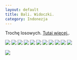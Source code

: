 ```yaml
---
layout: default
title: Bali. Widoczki.
category: Indonezja
---
```


Trochę losowych. <a href='https://goo.gl/photos/6ZF6GaKcvBPVdbKF8'>Tutaj więcej.</a>.

<img src='https://lh3.googleusercontent.com/Tf9dwN70qC4mnoTdraonC96Wr4Tt32eSwhfjceZXbW9oaW4Uv664tG3eYshXa9OpKh8bhj4bVFiHuKbsbST9p5mD0m5Y9wWe7wic17axjSS82hm0nItu6etYYT2ZuJsPIC6a8l1GsUpqff5ovXM0jjlI_sjioq9s9qoL154WdtdhWYDZIBg9Wuqv-8JjhmJ1VQZRQw-MjY2wjN9jwyvWlcqgoU5baryXbF9IZqcdqcPyzuROW-DoQ2ui8NqQ62pUGYqfhPL7LcdxDK8u8_CXjhaMLNLWNBAvWYi9rX7aiaqhX5e4Ak79hxgjfMMkZBBVKSR-WYTv3xnwpG0Ggi8hwgxUGgS4XJkARq9CUpglmdbXHCDpHgnGu1FJF-L1Jrvgqi5q-Yvxa8R-s9WreJWo7-pG4fqLKEaqLNh7XEG48L7kXgoEajPddAxx-tT55TELf7msXT32S8YVnYTa5rUr3l78_gYKFm_etrTr36GfCgcjiiZg_FcBUb4V8INE_-sUoK9Oel5YGd-LysCfqs642BWlKlNTQ-0TZXs-8xyK45L6=w9999-h9999-no' srcset='https://lh3.googleusercontent.com/Tf9dwN70qC4mnoTdraonC96Wr4Tt32eSwhfjceZXbW9oaW4Uv664tG3eYshXa9OpKh8bhj4bVFiHuKbsbST9p5mD0m5Y9wWe7wic17axjSS82hm0nItu6etYYT2ZuJsPIC6a8l1GsUpqff5ovXM0jjlI_sjioq9s9qoL154WdtdhWYDZIBg9Wuqv-8JjhmJ1VQZRQw-MjY2wjN9jwyvWlcqgoU5baryXbF9IZqcdqcPyzuROW-DoQ2ui8NqQ62pUGYqfhPL7LcdxDK8u8_CXjhaMLNLWNBAvWYi9rX7aiaqhX5e4Ak79hxgjfMMkZBBVKSR-WYTv3xnwpG0Ggi8hwgxUGgS4XJkARq9CUpglmdbXHCDpHgnGu1FJF-L1Jrvgqi5q-Yvxa8R-s9WreJWo7-pG4fqLKEaqLNh7XEG48L7kXgoEajPddAxx-tT55TELf7msXT32S8YVnYTa5rUr3l78_gYKFm_etrTr36GfCgcjiiZg_FcBUb4V8INE_-sUoK9Oel5YGd-LysCfqs642BWlKlNTQ-0TZXs-8xyK45L6=w1400-h9999-no 1400w' srcset='https://lh3.googleusercontent.com/Tf9dwN70qC4mnoTdraonC96Wr4Tt32eSwhfjceZXbW9oaW4Uv664tG3eYshXa9OpKh8bhj4bVFiHuKbsbST9p5mD0m5Y9wWe7wic17axjSS82hm0nItu6etYYT2ZuJsPIC6a8l1GsUpqff5ovXM0jjlI_sjioq9s9qoL154WdtdhWYDZIBg9Wuqv-8JjhmJ1VQZRQw-MjY2wjN9jwyvWlcqgoU5baryXbF9IZqcdqcPyzuROW-DoQ2ui8NqQ62pUGYqfhPL7LcdxDK8u8_CXjhaMLNLWNBAvWYi9rX7aiaqhX5e4Ak79hxgjfMMkZBBVKSR-WYTv3xnwpG0Ggi8hwgxUGgS4XJkARq9CUpglmdbXHCDpHgnGu1FJF-L1Jrvgqi5q-Yvxa8R-s9WreJWo7-pG4fqLKEaqLNh7XEG48L7kXgoEajPddAxx-tT55TELf7msXT32S8YVnYTa5rUr3l78_gYKFm_etrTr36GfCgcjiiZg_FcBUb4V8INE_-sUoK9Oel5YGd-LysCfqs642BWlKlNTQ-0TZXs-8xyK45L6=w1950-h9999-no 1950w' />

<img src='https://lh3.googleusercontent.com/i7OCvAXQK5ppLRzRpNjZpmT8gNSw7m3ihKDOKaPbMVcKGzn8XufHlR94_f8Ly9NAU3X--KndByxmrXFpRY80B_b2o9yUStEkH_F8cCSXly-CdOFZEeU_yETVmPZmxTmDQ5ov-NO3KqtlwkWpZTdjnBvSWVMoNk4vKhImbceUvzYdgFvDirk_vSIUant-BLbHTkBkiMxE6I8PNxuVntbbwj3570lM7FszFhNDMLV61qkbegDCHyTGOmhimr-ln0-c8TkebFpbpW8dxem8VhBi_xbtPiP9IiJuJOTf7WTNIEX0C1TwUUZ1dmJAeStTYtrn7LRwPSuWhZAv_AwdDG1QtiVKtNHgYTCqmjQGg3DRckkYKICmiO5rPjkyiEAAzVi3W5QBeWRAMGqX1kO8BR47YbRjoeXGaAwlPkjnCKB8F4N2YfB6KUpICLY3MP7kVjAmLuQaf-8qVY29adcqRSyetsTgHm2_Z_w1XhLP4gI-EFnndLUidUU56l0wfGq_hECdLk5FLeq_sNk_OZ4RxW-4Gt21dEJxAPOHKh9p1ZBkz0o0=w9999-h9999-no' srcset='https://lh3.googleusercontent.com/i7OCvAXQK5ppLRzRpNjZpmT8gNSw7m3ihKDOKaPbMVcKGzn8XufHlR94_f8Ly9NAU3X--KndByxmrXFpRY80B_b2o9yUStEkH_F8cCSXly-CdOFZEeU_yETVmPZmxTmDQ5ov-NO3KqtlwkWpZTdjnBvSWVMoNk4vKhImbceUvzYdgFvDirk_vSIUant-BLbHTkBkiMxE6I8PNxuVntbbwj3570lM7FszFhNDMLV61qkbegDCHyTGOmhimr-ln0-c8TkebFpbpW8dxem8VhBi_xbtPiP9IiJuJOTf7WTNIEX0C1TwUUZ1dmJAeStTYtrn7LRwPSuWhZAv_AwdDG1QtiVKtNHgYTCqmjQGg3DRckkYKICmiO5rPjkyiEAAzVi3W5QBeWRAMGqX1kO8BR47YbRjoeXGaAwlPkjnCKB8F4N2YfB6KUpICLY3MP7kVjAmLuQaf-8qVY29adcqRSyetsTgHm2_Z_w1XhLP4gI-EFnndLUidUU56l0wfGq_hECdLk5FLeq_sNk_OZ4RxW-4Gt21dEJxAPOHKh9p1ZBkz0o0=w1400-h9999-no 1400w' srcset='https://lh3.googleusercontent.com/i7OCvAXQK5ppLRzRpNjZpmT8gNSw7m3ihKDOKaPbMVcKGzn8XufHlR94_f8Ly9NAU3X--KndByxmrXFpRY80B_b2o9yUStEkH_F8cCSXly-CdOFZEeU_yETVmPZmxTmDQ5ov-NO3KqtlwkWpZTdjnBvSWVMoNk4vKhImbceUvzYdgFvDirk_vSIUant-BLbHTkBkiMxE6I8PNxuVntbbwj3570lM7FszFhNDMLV61qkbegDCHyTGOmhimr-ln0-c8TkebFpbpW8dxem8VhBi_xbtPiP9IiJuJOTf7WTNIEX0C1TwUUZ1dmJAeStTYtrn7LRwPSuWhZAv_AwdDG1QtiVKtNHgYTCqmjQGg3DRckkYKICmiO5rPjkyiEAAzVi3W5QBeWRAMGqX1kO8BR47YbRjoeXGaAwlPkjnCKB8F4N2YfB6KUpICLY3MP7kVjAmLuQaf-8qVY29adcqRSyetsTgHm2_Z_w1XhLP4gI-EFnndLUidUU56l0wfGq_hECdLk5FLeq_sNk_OZ4RxW-4Gt21dEJxAPOHKh9p1ZBkz0o0=w1950-h9999-no 1950w' />

<img src='https://lh3.googleusercontent.com/pEGVW98CcJ2XWXynzYUcdRoqCCj5iJblciD-R2mW5_hKCGgMxU1oPOfCzw6qsZ3WZbqyIRw305M3ocGyo29u81gk-nMNy0wUOUY5wN3orQv2PXgVSUt6i4u4EgiA9WiDkKf30vqd55WbvnADx8frpaldwdWmsTR27hgqO61MpCgwo8c4LbSmSO0Nk-cy1E7ldI7BLbXcd6sfefBbCmKJ5jDmODI51MQarPvkxQkLIGHS-000NQJXrL0ZRgBWzqTOOio_vgizdWi2DkgQkW_UsYtOY8nWa5JdZWV-BMtFtnIWt5_EN4Us0xuOEyxdEvFJsHKpor1iVsmv7VtsZ1kmssqVbe1U7mOjvUv7H3HMqGhvSPaCO7q8nTzEuKJKwZgjn7keuAVuCXhrw7f4o9vCV_Lt3iEHnOTh9iYx6aGMPI6oQP6WGyZ_-Cv5ioyax3H6yRcZIEwCcEsjUsfPqppzJGNcYx3L5nb50J0Jyj3of15WQXgpUqbAqZuQLY5eDKKs-c2cDMI9GI4milTx7MUH01DJyHOizzM0gy7Ya-y-Mzgq=w9999-h9999-no' srcset='https://lh3.googleusercontent.com/pEGVW98CcJ2XWXynzYUcdRoqCCj5iJblciD-R2mW5_hKCGgMxU1oPOfCzw6qsZ3WZbqyIRw305M3ocGyo29u81gk-nMNy0wUOUY5wN3orQv2PXgVSUt6i4u4EgiA9WiDkKf30vqd55WbvnADx8frpaldwdWmsTR27hgqO61MpCgwo8c4LbSmSO0Nk-cy1E7ldI7BLbXcd6sfefBbCmKJ5jDmODI51MQarPvkxQkLIGHS-000NQJXrL0ZRgBWzqTOOio_vgizdWi2DkgQkW_UsYtOY8nWa5JdZWV-BMtFtnIWt5_EN4Us0xuOEyxdEvFJsHKpor1iVsmv7VtsZ1kmssqVbe1U7mOjvUv7H3HMqGhvSPaCO7q8nTzEuKJKwZgjn7keuAVuCXhrw7f4o9vCV_Lt3iEHnOTh9iYx6aGMPI6oQP6WGyZ_-Cv5ioyax3H6yRcZIEwCcEsjUsfPqppzJGNcYx3L5nb50J0Jyj3of15WQXgpUqbAqZuQLY5eDKKs-c2cDMI9GI4milTx7MUH01DJyHOizzM0gy7Ya-y-Mzgq=w1400-h9999-no 1400w' srcset='https://lh3.googleusercontent.com/pEGVW98CcJ2XWXynzYUcdRoqCCj5iJblciD-R2mW5_hKCGgMxU1oPOfCzw6qsZ3WZbqyIRw305M3ocGyo29u81gk-nMNy0wUOUY5wN3orQv2PXgVSUt6i4u4EgiA9WiDkKf30vqd55WbvnADx8frpaldwdWmsTR27hgqO61MpCgwo8c4LbSmSO0Nk-cy1E7ldI7BLbXcd6sfefBbCmKJ5jDmODI51MQarPvkxQkLIGHS-000NQJXrL0ZRgBWzqTOOio_vgizdWi2DkgQkW_UsYtOY8nWa5JdZWV-BMtFtnIWt5_EN4Us0xuOEyxdEvFJsHKpor1iVsmv7VtsZ1kmssqVbe1U7mOjvUv7H3HMqGhvSPaCO7q8nTzEuKJKwZgjn7keuAVuCXhrw7f4o9vCV_Lt3iEHnOTh9iYx6aGMPI6oQP6WGyZ_-Cv5ioyax3H6yRcZIEwCcEsjUsfPqppzJGNcYx3L5nb50J0Jyj3of15WQXgpUqbAqZuQLY5eDKKs-c2cDMI9GI4milTx7MUH01DJyHOizzM0gy7Ya-y-Mzgq=w1950-h9999-no 1950w' />

<img src='https://lh3.googleusercontent.com/PZNpg0JBjrcePCbd0c--5-wsQOsx29uv9mhjt9M3jI_HBEhGAqUv6_ci5n-y8JP8EKCOSuO02hE_ZMzyX2Qnyh_TDi_PFDyXduDs0W_dUmzIOULAU3sr2jIJOBNCxL2lUgRm9Sndj8Cvjry-H6DRnhE6IyrzsMNmVq6sOkTeRqkX6WswstxotzQsXzH8NdK1bI04xDhk99ZAHShSKKoCk2-0tbEY2tKvPF4awyihCbv1sDcnPNq3S-LwWUpVChE8xREbntWYDZ-jvang5bMoSbNfyDlnb1dvNlcR4f5yGGDpJdyhGfsaT2PZHbKmBQDJJRhil_3eWLs7Sam47idH_U-oPOtihpJPK41P9KR_LUUovLmii6PztOlDZGIeRWMAs3KnyiTQYJ9s1JiklCPD5-JyJkXBXeYhRHw5Sj-lgRy0RCm6rKQZTpOnXCiLiLqE3WMbN6--YtMElprPh4CxmFcxsBQAIALLkUI4VARHq1QoY8V4wbweKIPGUzK3zMHIY1TYCX-K8Doedr0Le80S7Qat1qagssmuS12NBlLhy3r5=w9999-h9999-no' srcset='https://lh3.googleusercontent.com/PZNpg0JBjrcePCbd0c--5-wsQOsx29uv9mhjt9M3jI_HBEhGAqUv6_ci5n-y8JP8EKCOSuO02hE_ZMzyX2Qnyh_TDi_PFDyXduDs0W_dUmzIOULAU3sr2jIJOBNCxL2lUgRm9Sndj8Cvjry-H6DRnhE6IyrzsMNmVq6sOkTeRqkX6WswstxotzQsXzH8NdK1bI04xDhk99ZAHShSKKoCk2-0tbEY2tKvPF4awyihCbv1sDcnPNq3S-LwWUpVChE8xREbntWYDZ-jvang5bMoSbNfyDlnb1dvNlcR4f5yGGDpJdyhGfsaT2PZHbKmBQDJJRhil_3eWLs7Sam47idH_U-oPOtihpJPK41P9KR_LUUovLmii6PztOlDZGIeRWMAs3KnyiTQYJ9s1JiklCPD5-JyJkXBXeYhRHw5Sj-lgRy0RCm6rKQZTpOnXCiLiLqE3WMbN6--YtMElprPh4CxmFcxsBQAIALLkUI4VARHq1QoY8V4wbweKIPGUzK3zMHIY1TYCX-K8Doedr0Le80S7Qat1qagssmuS12NBlLhy3r5=w1400-h9999-no 1400w' srcset='https://lh3.googleusercontent.com/PZNpg0JBjrcePCbd0c--5-wsQOsx29uv9mhjt9M3jI_HBEhGAqUv6_ci5n-y8JP8EKCOSuO02hE_ZMzyX2Qnyh_TDi_PFDyXduDs0W_dUmzIOULAU3sr2jIJOBNCxL2lUgRm9Sndj8Cvjry-H6DRnhE6IyrzsMNmVq6sOkTeRqkX6WswstxotzQsXzH8NdK1bI04xDhk99ZAHShSKKoCk2-0tbEY2tKvPF4awyihCbv1sDcnPNq3S-LwWUpVChE8xREbntWYDZ-jvang5bMoSbNfyDlnb1dvNlcR4f5yGGDpJdyhGfsaT2PZHbKmBQDJJRhil_3eWLs7Sam47idH_U-oPOtihpJPK41P9KR_LUUovLmii6PztOlDZGIeRWMAs3KnyiTQYJ9s1JiklCPD5-JyJkXBXeYhRHw5Sj-lgRy0RCm6rKQZTpOnXCiLiLqE3WMbN6--YtMElprPh4CxmFcxsBQAIALLkUI4VARHq1QoY8V4wbweKIPGUzK3zMHIY1TYCX-K8Doedr0Le80S7Qat1qagssmuS12NBlLhy3r5=w1950-h9999-no 1950w' />

<img src='https://lh3.googleusercontent.com/GHipH9WNp9ryBm-JtDVnYFTIIdNaxR_yU_pBO2wHJMNJz4olyA2VpNXo_lb3rfeS_MY1qZbxyFgnZDus4vOMVoC59-21XApqe2oSObABz_6WtYuYzV3M7Cr55crBI1erwjOq6gjmm8cbxzxx-wE3Yq5Q71oE5LAgcbULG3s_kEsr3IrJQmRTGqoi5Agcn0B5z4LtuCx_0Xtb-KiozWy1SHLuRXtWkCI-1tEwSOFpxWeDAo-m1lTC4Gdm3tqDHGv1Esse0wUsLFVjODiWpRM9r5-DpJcbUJ-56ewlby-R5y_F7l0Z7aVddt04WR_ue0CHpl3VwH6hiXs6XcOH_18b0W28MK5DAFcIzufzBTqdSHkT3DzoZtuqVo8rxo6H4bDNHo934FGBO0ptlI8IKt2JVuO2dYFKXlNXCfvl_u97ijYAvjPEi6mTQgUxj9GK45LMT02Q_YTMmvKS82PpP-L1qHeiD7n03pRDboiqQe-vsxTB2ZAT6mREyvNLnwKJ2XPhd5dShiTMCryghm5KlehkZ9ZQdRjjvlXTr4lbkPHMZIcB=w9999-h9999-no' srcset='https://lh3.googleusercontent.com/GHipH9WNp9ryBm-JtDVnYFTIIdNaxR_yU_pBO2wHJMNJz4olyA2VpNXo_lb3rfeS_MY1qZbxyFgnZDus4vOMVoC59-21XApqe2oSObABz_6WtYuYzV3M7Cr55crBI1erwjOq6gjmm8cbxzxx-wE3Yq5Q71oE5LAgcbULG3s_kEsr3IrJQmRTGqoi5Agcn0B5z4LtuCx_0Xtb-KiozWy1SHLuRXtWkCI-1tEwSOFpxWeDAo-m1lTC4Gdm3tqDHGv1Esse0wUsLFVjODiWpRM9r5-DpJcbUJ-56ewlby-R5y_F7l0Z7aVddt04WR_ue0CHpl3VwH6hiXs6XcOH_18b0W28MK5DAFcIzufzBTqdSHkT3DzoZtuqVo8rxo6H4bDNHo934FGBO0ptlI8IKt2JVuO2dYFKXlNXCfvl_u97ijYAvjPEi6mTQgUxj9GK45LMT02Q_YTMmvKS82PpP-L1qHeiD7n03pRDboiqQe-vsxTB2ZAT6mREyvNLnwKJ2XPhd5dShiTMCryghm5KlehkZ9ZQdRjjvlXTr4lbkPHMZIcB=w1400-h9999-no 1400w' srcset='https://lh3.googleusercontent.com/GHipH9WNp9ryBm-JtDVnYFTIIdNaxR_yU_pBO2wHJMNJz4olyA2VpNXo_lb3rfeS_MY1qZbxyFgnZDus4vOMVoC59-21XApqe2oSObABz_6WtYuYzV3M7Cr55crBI1erwjOq6gjmm8cbxzxx-wE3Yq5Q71oE5LAgcbULG3s_kEsr3IrJQmRTGqoi5Agcn0B5z4LtuCx_0Xtb-KiozWy1SHLuRXtWkCI-1tEwSOFpxWeDAo-m1lTC4Gdm3tqDHGv1Esse0wUsLFVjODiWpRM9r5-DpJcbUJ-56ewlby-R5y_F7l0Z7aVddt04WR_ue0CHpl3VwH6hiXs6XcOH_18b0W28MK5DAFcIzufzBTqdSHkT3DzoZtuqVo8rxo6H4bDNHo934FGBO0ptlI8IKt2JVuO2dYFKXlNXCfvl_u97ijYAvjPEi6mTQgUxj9GK45LMT02Q_YTMmvKS82PpP-L1qHeiD7n03pRDboiqQe-vsxTB2ZAT6mREyvNLnwKJ2XPhd5dShiTMCryghm5KlehkZ9ZQdRjjvlXTr4lbkPHMZIcB=w1950-h9999-no 1950w' />

<img src='https://lh3.googleusercontent.com/MpgI8t17F-QF6iqWRRB-nLckMAhrbJHdQ-Hd1eEIGCfcuiToq-tfK-DL1D_36ihDRlJlQ67R-GpMtfkzmuYwdHykYcqkvY09Vwe7qDMJIMtdvvJQ1VwfDF9d5F7aKvHpGMVIMgYQ6LIaHogRLrKkrpec3ZDbmW4aV5VUvBV0mB4otklF3iYmWvTEzZKQX7rt-CbWq8f1XJ978yZ7ViFmrXhn_ABN1QTCqmFO36pZM2jFEsbOFyFnN3PSuOwF4rs6DpYYjtIuyKC9V8GH0bnl2Tozsvbp2h0Ug2yKAnzj7C6KI2Oi0uw7ZGvWh8ug_UNETWxy10yuXTqpyAeF23dByxn14gqjE2lXbEbDjJ61j9WxAWyR32tzxMo_jIniV_1LSqcntJbsd8J5FR0quvcFhzJiVpC6ue-VP_2uxqsesUz3WeT0EPB1bb-4-NvUButLHaPDSDVIzbKnpp9RTjCZ3wBKa450c5hVg7uU5XvCG_3ex5RvunQW4RzdE0IOrkQ9X2P_N937TIuLLw9jANoBzP9erJ-HLkIQfiTXQgLDe6Md=w9999-h9999-no' srcset='https://lh3.googleusercontent.com/MpgI8t17F-QF6iqWRRB-nLckMAhrbJHdQ-Hd1eEIGCfcuiToq-tfK-DL1D_36ihDRlJlQ67R-GpMtfkzmuYwdHykYcqkvY09Vwe7qDMJIMtdvvJQ1VwfDF9d5F7aKvHpGMVIMgYQ6LIaHogRLrKkrpec3ZDbmW4aV5VUvBV0mB4otklF3iYmWvTEzZKQX7rt-CbWq8f1XJ978yZ7ViFmrXhn_ABN1QTCqmFO36pZM2jFEsbOFyFnN3PSuOwF4rs6DpYYjtIuyKC9V8GH0bnl2Tozsvbp2h0Ug2yKAnzj7C6KI2Oi0uw7ZGvWh8ug_UNETWxy10yuXTqpyAeF23dByxn14gqjE2lXbEbDjJ61j9WxAWyR32tzxMo_jIniV_1LSqcntJbsd8J5FR0quvcFhzJiVpC6ue-VP_2uxqsesUz3WeT0EPB1bb-4-NvUButLHaPDSDVIzbKnpp9RTjCZ3wBKa450c5hVg7uU5XvCG_3ex5RvunQW4RzdE0IOrkQ9X2P_N937TIuLLw9jANoBzP9erJ-HLkIQfiTXQgLDe6Md=w1400-h9999-no 1400w' srcset='https://lh3.googleusercontent.com/MpgI8t17F-QF6iqWRRB-nLckMAhrbJHdQ-Hd1eEIGCfcuiToq-tfK-DL1D_36ihDRlJlQ67R-GpMtfkzmuYwdHykYcqkvY09Vwe7qDMJIMtdvvJQ1VwfDF9d5F7aKvHpGMVIMgYQ6LIaHogRLrKkrpec3ZDbmW4aV5VUvBV0mB4otklF3iYmWvTEzZKQX7rt-CbWq8f1XJ978yZ7ViFmrXhn_ABN1QTCqmFO36pZM2jFEsbOFyFnN3PSuOwF4rs6DpYYjtIuyKC9V8GH0bnl2Tozsvbp2h0Ug2yKAnzj7C6KI2Oi0uw7ZGvWh8ug_UNETWxy10yuXTqpyAeF23dByxn14gqjE2lXbEbDjJ61j9WxAWyR32tzxMo_jIniV_1LSqcntJbsd8J5FR0quvcFhzJiVpC6ue-VP_2uxqsesUz3WeT0EPB1bb-4-NvUButLHaPDSDVIzbKnpp9RTjCZ3wBKa450c5hVg7uU5XvCG_3ex5RvunQW4RzdE0IOrkQ9X2P_N937TIuLLw9jANoBzP9erJ-HLkIQfiTXQgLDe6Md=w1950-h9999-no 1950w' />

<img src='https://lh3.googleusercontent.com/Lw64q7wvRFC-gMyUCCXOme2xPENPoi32G9MSFdjhayhprFSZ2aV--eHIqrc-SEydoyjciPxYCDo_VFlYDa5TfQBMNJQXQEDLC7iqOFmV_sDTTB4OcZesCQfvmEcgWlk34-NI9nfkAQAecX7EGtXToUtiVji-kTPikJ62ZIXt53T54PsmVrGZCwRN2cV3UsStSkuPVmIJXVthzcOjVloEl1rgZRCP0ehKRZg1t49J9AxXhMjwnJsW0tkDIaxf65zyil88bnbVZkas9eUJ02MaQL4UjKXyTxAAm_U3ewquzmJkZ_wfci2VHkrlnh2nQKu0JQOaY9W-Fo0IojEYTXuEVpp5Lm18I5goNBZpyvk7LI_fQwS0VD77xzUlx3HAelIQ6i8u30ahpSXGGd_xblTFN5SgPfF86ls-ROIHZCcX43oZrrQGHY8WO_uTdJpxRcwDO5pXHb5ENL47CYcD1YCPyRqKGBIggogiy40N7nw9NyPdwzWf-XS0VgLdP5Yexl8-8J_FqIrXH0akaiSHvFE2jtvQOJ-nBB1rFYjGeEp3a7np=w9999-h9999-no' srcset='https://lh3.googleusercontent.com/Lw64q7wvRFC-gMyUCCXOme2xPENPoi32G9MSFdjhayhprFSZ2aV--eHIqrc-SEydoyjciPxYCDo_VFlYDa5TfQBMNJQXQEDLC7iqOFmV_sDTTB4OcZesCQfvmEcgWlk34-NI9nfkAQAecX7EGtXToUtiVji-kTPikJ62ZIXt53T54PsmVrGZCwRN2cV3UsStSkuPVmIJXVthzcOjVloEl1rgZRCP0ehKRZg1t49J9AxXhMjwnJsW0tkDIaxf65zyil88bnbVZkas9eUJ02MaQL4UjKXyTxAAm_U3ewquzmJkZ_wfci2VHkrlnh2nQKu0JQOaY9W-Fo0IojEYTXuEVpp5Lm18I5goNBZpyvk7LI_fQwS0VD77xzUlx3HAelIQ6i8u30ahpSXGGd_xblTFN5SgPfF86ls-ROIHZCcX43oZrrQGHY8WO_uTdJpxRcwDO5pXHb5ENL47CYcD1YCPyRqKGBIggogiy40N7nw9NyPdwzWf-XS0VgLdP5Yexl8-8J_FqIrXH0akaiSHvFE2jtvQOJ-nBB1rFYjGeEp3a7np=w1400-h9999-no 1400w' srcset='https://lh3.googleusercontent.com/Lw64q7wvRFC-gMyUCCXOme2xPENPoi32G9MSFdjhayhprFSZ2aV--eHIqrc-SEydoyjciPxYCDo_VFlYDa5TfQBMNJQXQEDLC7iqOFmV_sDTTB4OcZesCQfvmEcgWlk34-NI9nfkAQAecX7EGtXToUtiVji-kTPikJ62ZIXt53T54PsmVrGZCwRN2cV3UsStSkuPVmIJXVthzcOjVloEl1rgZRCP0ehKRZg1t49J9AxXhMjwnJsW0tkDIaxf65zyil88bnbVZkas9eUJ02MaQL4UjKXyTxAAm_U3ewquzmJkZ_wfci2VHkrlnh2nQKu0JQOaY9W-Fo0IojEYTXuEVpp5Lm18I5goNBZpyvk7LI_fQwS0VD77xzUlx3HAelIQ6i8u30ahpSXGGd_xblTFN5SgPfF86ls-ROIHZCcX43oZrrQGHY8WO_uTdJpxRcwDO5pXHb5ENL47CYcD1YCPyRqKGBIggogiy40N7nw9NyPdwzWf-XS0VgLdP5Yexl8-8J_FqIrXH0akaiSHvFE2jtvQOJ-nBB1rFYjGeEp3a7np=w1950-h9999-no 1950w' />

<img src='https://lh3.googleusercontent.com/Xs5mCrotMCED9NTMxG2IRaLzY8tTWxGACDR26PlMxXX6s4RBc1Wjs0J2sAXvPjuijdCQR6nmESEevBhcLCG4i_VaP682hf8J8HqXbrM3S2XENMclKdi1VDEUXW46YjKmE-jSGEnSMl20mmLc_Gn3KadhXd0jwSNr5WcU2x0yRfRcUaxBzzmTB7HiouVC-glG4YBVLNLvIGzH9etaJSXQGEOWb-jcLNjq-aK-ec9BfmQFypBpVM2v3jd2NDufaudg1vC_N7q37HZFPoN5WNDHec5t67uvVWNvvVhFMin7hyiof2BZqnjWHleWJ5M_1aLxIS9NDYgALOrUCPQhVuQga0Qasgjonp-LBd3DWtoc3R0JKa8lXmqPDwvawXBkLkwPaAbaatThE_OAuzhDhAYnBgJLrjLQ6pvnLuhIszCm_fzBX8THf47SPDwnlZ8MQ8DmBnGg7UJADQC3r6ABNdfD7X133XkftJUw3fftiJ7XJ2pQX9y8qvf1BRlL9Dx5wqit4CnEA1T-_sCJob3OTfbbZHELpyjvi3PKbRu4-wLphiE_=w9999-h9999-no' srcset='https://lh3.googleusercontent.com/Xs5mCrotMCED9NTMxG2IRaLzY8tTWxGACDR26PlMxXX6s4RBc1Wjs0J2sAXvPjuijdCQR6nmESEevBhcLCG4i_VaP682hf8J8HqXbrM3S2XENMclKdi1VDEUXW46YjKmE-jSGEnSMl20mmLc_Gn3KadhXd0jwSNr5WcU2x0yRfRcUaxBzzmTB7HiouVC-glG4YBVLNLvIGzH9etaJSXQGEOWb-jcLNjq-aK-ec9BfmQFypBpVM2v3jd2NDufaudg1vC_N7q37HZFPoN5WNDHec5t67uvVWNvvVhFMin7hyiof2BZqnjWHleWJ5M_1aLxIS9NDYgALOrUCPQhVuQga0Qasgjonp-LBd3DWtoc3R0JKa8lXmqPDwvawXBkLkwPaAbaatThE_OAuzhDhAYnBgJLrjLQ6pvnLuhIszCm_fzBX8THf47SPDwnlZ8MQ8DmBnGg7UJADQC3r6ABNdfD7X133XkftJUw3fftiJ7XJ2pQX9y8qvf1BRlL9Dx5wqit4CnEA1T-_sCJob3OTfbbZHELpyjvi3PKbRu4-wLphiE_=w1400-h9999-no 1400w' srcset='https://lh3.googleusercontent.com/Xs5mCrotMCED9NTMxG2IRaLzY8tTWxGACDR26PlMxXX6s4RBc1Wjs0J2sAXvPjuijdCQR6nmESEevBhcLCG4i_VaP682hf8J8HqXbrM3S2XENMclKdi1VDEUXW46YjKmE-jSGEnSMl20mmLc_Gn3KadhXd0jwSNr5WcU2x0yRfRcUaxBzzmTB7HiouVC-glG4YBVLNLvIGzH9etaJSXQGEOWb-jcLNjq-aK-ec9BfmQFypBpVM2v3jd2NDufaudg1vC_N7q37HZFPoN5WNDHec5t67uvVWNvvVhFMin7hyiof2BZqnjWHleWJ5M_1aLxIS9NDYgALOrUCPQhVuQga0Qasgjonp-LBd3DWtoc3R0JKa8lXmqPDwvawXBkLkwPaAbaatThE_OAuzhDhAYnBgJLrjLQ6pvnLuhIszCm_fzBX8THf47SPDwnlZ8MQ8DmBnGg7UJADQC3r6ABNdfD7X133XkftJUw3fftiJ7XJ2pQX9y8qvf1BRlL9Dx5wqit4CnEA1T-_sCJob3OTfbbZHELpyjvi3PKbRu4-wLphiE_=w1950-h9999-no 1950w' />

<img src='https://lh3.googleusercontent.com/Q7DeN_4GXFJ7wEvsaO1snMmcDF5tH91re3jIuMzB8R4e6uqN2dFFdRZ74vJEQcfzmgdeYrq_fGJ8r-r9obFWZ7qAqwWspNkNeFbzuuXyjCk8LURrcVxV3-ex3qsohyUvNHuXBO1XC3tTewEi7BwXHf6kY6i9kMmO8_SOssBLZPw4SieOVT_d3jYdj9fxzTiRn46nbwRaLd8UbSgaamlV0zKlVO3PdQoCBnSe2wYf1NZ3TRVveKCvsXrYdSDmx5Xxk0OcDSwzcsWBw2yJcANji7Jt73D-YVjJT6dq2A7hpQqpN1L3X8U-TgcyYeNkTfjD4O6B_aOjvKASsxno59LtAFhLuT0uJ2DSY_1ODe8GUMbwVUfYqGRbCBkJRxvkyGTdEjQD3xhYjbaz4cIiFEzW0Xnc2LpxxBy7DrFkQBlLb2uf_uxfu0h13JlrlM5chxIv7Oj7h2Pb8YO_gReJXjm5v-JtuEe1uItGsWj-RvTWseiWHwvZl-ZV7cgG9xU1Bw-kToXYnDD65HagISbpbLuyhqwhcrtpJnpOPnpXWhbuWoDB=w9999-h9999-no' srcset='https://lh3.googleusercontent.com/Q7DeN_4GXFJ7wEvsaO1snMmcDF5tH91re3jIuMzB8R4e6uqN2dFFdRZ74vJEQcfzmgdeYrq_fGJ8r-r9obFWZ7qAqwWspNkNeFbzuuXyjCk8LURrcVxV3-ex3qsohyUvNHuXBO1XC3tTewEi7BwXHf6kY6i9kMmO8_SOssBLZPw4SieOVT_d3jYdj9fxzTiRn46nbwRaLd8UbSgaamlV0zKlVO3PdQoCBnSe2wYf1NZ3TRVveKCvsXrYdSDmx5Xxk0OcDSwzcsWBw2yJcANji7Jt73D-YVjJT6dq2A7hpQqpN1L3X8U-TgcyYeNkTfjD4O6B_aOjvKASsxno59LtAFhLuT0uJ2DSY_1ODe8GUMbwVUfYqGRbCBkJRxvkyGTdEjQD3xhYjbaz4cIiFEzW0Xnc2LpxxBy7DrFkQBlLb2uf_uxfu0h13JlrlM5chxIv7Oj7h2Pb8YO_gReJXjm5v-JtuEe1uItGsWj-RvTWseiWHwvZl-ZV7cgG9xU1Bw-kToXYnDD65HagISbpbLuyhqwhcrtpJnpOPnpXWhbuWoDB=w1400-h9999-no 1400w' srcset='https://lh3.googleusercontent.com/Q7DeN_4GXFJ7wEvsaO1snMmcDF5tH91re3jIuMzB8R4e6uqN2dFFdRZ74vJEQcfzmgdeYrq_fGJ8r-r9obFWZ7qAqwWspNkNeFbzuuXyjCk8LURrcVxV3-ex3qsohyUvNHuXBO1XC3tTewEi7BwXHf6kY6i9kMmO8_SOssBLZPw4SieOVT_d3jYdj9fxzTiRn46nbwRaLd8UbSgaamlV0zKlVO3PdQoCBnSe2wYf1NZ3TRVveKCvsXrYdSDmx5Xxk0OcDSwzcsWBw2yJcANji7Jt73D-YVjJT6dq2A7hpQqpN1L3X8U-TgcyYeNkTfjD4O6B_aOjvKASsxno59LtAFhLuT0uJ2DSY_1ODe8GUMbwVUfYqGRbCBkJRxvkyGTdEjQD3xhYjbaz4cIiFEzW0Xnc2LpxxBy7DrFkQBlLb2uf_uxfu0h13JlrlM5chxIv7Oj7h2Pb8YO_gReJXjm5v-JtuEe1uItGsWj-RvTWseiWHwvZl-ZV7cgG9xU1Bw-kToXYnDD65HagISbpbLuyhqwhcrtpJnpOPnpXWhbuWoDB=w1950-h9999-no 1950w' />

<img src='https://lh3.googleusercontent.com/3j9U9LJ1bdUaPibr5kwctS0xUVIMQWZB2PIWELa2AZHSF0QW0QwutvooC5U10OP35Oc2Sqouzyw348S-6ZPqPVZWcfddH4KQIKOjowwVKg1iiXgQ71GRprigqGPdlFHauuKuKCrOsuJd-kPvfAAXC6q-X2eRkAvBT_5DPBDPGN9W_EnDMaK7u8NLPUZd8whujjtj3wDtieDe276oik-SkpqAopVLD7z9QOEJzHmMLEnFqx-Wbj30QOruCaZoGMy3UF31yrbegigdUNseDeFpPiD-43yAYWrI-uU8x19zEEkIxKpynyIuQP4wRc8B00X4vhy3gcUd-LoQiZ90srWovn9WZDp1nUm90FA-WsSlU5EuTGBm7urnoRGQWsZ-PqwAakSjE3Kz9rkFiqrKjsAJM-nc9DYTRUmZ3UVW5bZvQcbtnm_zZSR000Kmp31RyO2cS8c7qRBETdPTQf8hr3IGStrTP06IEn7JMcBW5uhwSD-ZpxT5YuVNtIZTsFKiBaNSwTYfydRVtPEJIQL881UIikihwGnFoLdqRGsp5VZyA_lG=w9999-h9999-no' srcset='https://lh3.googleusercontent.com/3j9U9LJ1bdUaPibr5kwctS0xUVIMQWZB2PIWELa2AZHSF0QW0QwutvooC5U10OP35Oc2Sqouzyw348S-6ZPqPVZWcfddH4KQIKOjowwVKg1iiXgQ71GRprigqGPdlFHauuKuKCrOsuJd-kPvfAAXC6q-X2eRkAvBT_5DPBDPGN9W_EnDMaK7u8NLPUZd8whujjtj3wDtieDe276oik-SkpqAopVLD7z9QOEJzHmMLEnFqx-Wbj30QOruCaZoGMy3UF31yrbegigdUNseDeFpPiD-43yAYWrI-uU8x19zEEkIxKpynyIuQP4wRc8B00X4vhy3gcUd-LoQiZ90srWovn9WZDp1nUm90FA-WsSlU5EuTGBm7urnoRGQWsZ-PqwAakSjE3Kz9rkFiqrKjsAJM-nc9DYTRUmZ3UVW5bZvQcbtnm_zZSR000Kmp31RyO2cS8c7qRBETdPTQf8hr3IGStrTP06IEn7JMcBW5uhwSD-ZpxT5YuVNtIZTsFKiBaNSwTYfydRVtPEJIQL881UIikihwGnFoLdqRGsp5VZyA_lG=w1400-h9999-no 1400w' srcset='https://lh3.googleusercontent.com/3j9U9LJ1bdUaPibr5kwctS0xUVIMQWZB2PIWELa2AZHSF0QW0QwutvooC5U10OP35Oc2Sqouzyw348S-6ZPqPVZWcfddH4KQIKOjowwVKg1iiXgQ71GRprigqGPdlFHauuKuKCrOsuJd-kPvfAAXC6q-X2eRkAvBT_5DPBDPGN9W_EnDMaK7u8NLPUZd8whujjtj3wDtieDe276oik-SkpqAopVLD7z9QOEJzHmMLEnFqx-Wbj30QOruCaZoGMy3UF31yrbegigdUNseDeFpPiD-43yAYWrI-uU8x19zEEkIxKpynyIuQP4wRc8B00X4vhy3gcUd-LoQiZ90srWovn9WZDp1nUm90FA-WsSlU5EuTGBm7urnoRGQWsZ-PqwAakSjE3Kz9rkFiqrKjsAJM-nc9DYTRUmZ3UVW5bZvQcbtnm_zZSR000Kmp31RyO2cS8c7qRBETdPTQf8hr3IGStrTP06IEn7JMcBW5uhwSD-ZpxT5YuVNtIZTsFKiBaNSwTYfydRVtPEJIQL881UIikihwGnFoLdqRGsp5VZyA_lG=w1950-h9999-no 1950w' />

<img src='https://lh3.googleusercontent.com/uahEm5UNMvhfQip3O_elkPMQ4UUG-NT_oHEDJVfrpF8wdW2Qpm76fZaYBYxr1pa9bqmql9N4reXm_-QpHu9IiGfQjB5F9dLybz1YKxqiaimGJohlUgzhT00IsZ8fRf3ydo4a6oRkm3D-YTNhFKY3v1yzzyf5RltzyXsv9EVCCOMrrBTDuHdOAovYZa3oMhzSCQQcaQdX7QLnSEQ11bDWLhBTPtQ8xZ-gN8oJ9sBFMLexDaqj92bWJ_WB18DLG1vieDBFGm-TdwEQ5_qOMmS7P5jB8HkLnL2uwwaPX8Zs69BPqDlpM8DoYS5Ec1iRdav7RYtmDre3Fo9nliwlNaaGRidFsMpQYR_Ub4NGWzK1zC5HZW99glyi3dRf-BWHqQ5tTQDVlMH27Jtfy5h9_kpYq5C4DxK136C75KY5Z7-4QaPl93U6ADYADMtF2nisoeFTL-t9OmMSK24BJHRoIs-WDbJONY74wn2lwDkOgO-mgXOdYYS1XFAu7fZaMwFSw_gmi9fmNggHi7QP7p8Y-FOsJgtsBBEEyfp7l7nHHipwb3mN=w9999-h9999-no' srcset='https://lh3.googleusercontent.com/uahEm5UNMvhfQip3O_elkPMQ4UUG-NT_oHEDJVfrpF8wdW2Qpm76fZaYBYxr1pa9bqmql9N4reXm_-QpHu9IiGfQjB5F9dLybz1YKxqiaimGJohlUgzhT00IsZ8fRf3ydo4a6oRkm3D-YTNhFKY3v1yzzyf5RltzyXsv9EVCCOMrrBTDuHdOAovYZa3oMhzSCQQcaQdX7QLnSEQ11bDWLhBTPtQ8xZ-gN8oJ9sBFMLexDaqj92bWJ_WB18DLG1vieDBFGm-TdwEQ5_qOMmS7P5jB8HkLnL2uwwaPX8Zs69BPqDlpM8DoYS5Ec1iRdav7RYtmDre3Fo9nliwlNaaGRidFsMpQYR_Ub4NGWzK1zC5HZW99glyi3dRf-BWHqQ5tTQDVlMH27Jtfy5h9_kpYq5C4DxK136C75KY5Z7-4QaPl93U6ADYADMtF2nisoeFTL-t9OmMSK24BJHRoIs-WDbJONY74wn2lwDkOgO-mgXOdYYS1XFAu7fZaMwFSw_gmi9fmNggHi7QP7p8Y-FOsJgtsBBEEyfp7l7nHHipwb3mN=w1400-h9999-no 1400w' srcset='https://lh3.googleusercontent.com/uahEm5UNMvhfQip3O_elkPMQ4UUG-NT_oHEDJVfrpF8wdW2Qpm76fZaYBYxr1pa9bqmql9N4reXm_-QpHu9IiGfQjB5F9dLybz1YKxqiaimGJohlUgzhT00IsZ8fRf3ydo4a6oRkm3D-YTNhFKY3v1yzzyf5RltzyXsv9EVCCOMrrBTDuHdOAovYZa3oMhzSCQQcaQdX7QLnSEQ11bDWLhBTPtQ8xZ-gN8oJ9sBFMLexDaqj92bWJ_WB18DLG1vieDBFGm-TdwEQ5_qOMmS7P5jB8HkLnL2uwwaPX8Zs69BPqDlpM8DoYS5Ec1iRdav7RYtmDre3Fo9nliwlNaaGRidFsMpQYR_Ub4NGWzK1zC5HZW99glyi3dRf-BWHqQ5tTQDVlMH27Jtfy5h9_kpYq5C4DxK136C75KY5Z7-4QaPl93U6ADYADMtF2nisoeFTL-t9OmMSK24BJHRoIs-WDbJONY74wn2lwDkOgO-mgXOdYYS1XFAu7fZaMwFSw_gmi9fmNggHi7QP7p8Y-FOsJgtsBBEEyfp7l7nHHipwb3mN=w1950-h9999-no 1950w' />

<img src='https://lh3.googleusercontent.com/76hDIg9Ii5fJZwo2aWTW5elGJpVpMbxXYcg6Z8HI7YyMWVleVNsEYVQMRNPLA3wu0yCCN70sLHzFsAC5cG234Zus0Ylcm5zCPB5Ek1mfR7g-LPCOwqK6hBCxLXwQOorWZGJfrolFmjU-eWpd7JWPExO3ErYsq4XW3pb-qPX6Ojz9GxK8V_5RN2KjjjGYuMjS56gR0xmJM0mi_X0oH70MBSGcAf_7cPvkEwCA8pkGtB2ZGmecEVMmai4HPNNepoUsHILDg-nsxMyM2VCAlRdDq1SMlzZwaOgzSdaaSpJTr0GhCRiUfSt3bS6ovNZY82HC88O9q05r4Pu7Z_IgWr7O41X8aosl82FNvWc_wD0IkvSPFjry6VmZUPqNtYpU9R6H3ei3cJyXSsDbWv6zJ6zu-jNrLPrJxzrhuY6OaD9JDr4AuHB6Yc2hdYsAjqnv0YeSj85cswSAvApIZ1rVGJ74MpH07KI5jNZASpdRr0mP0WGSXJH-jxihfvYHaUo8E4Al32SrKlIpEiQ3xBFBv1eZHxBQKK3IwoQ4qgIYfMWe5F7a=w9999-h9999-no' srcset='https://lh3.googleusercontent.com/76hDIg9Ii5fJZwo2aWTW5elGJpVpMbxXYcg6Z8HI7YyMWVleVNsEYVQMRNPLA3wu0yCCN70sLHzFsAC5cG234Zus0Ylcm5zCPB5Ek1mfR7g-LPCOwqK6hBCxLXwQOorWZGJfrolFmjU-eWpd7JWPExO3ErYsq4XW3pb-qPX6Ojz9GxK8V_5RN2KjjjGYuMjS56gR0xmJM0mi_X0oH70MBSGcAf_7cPvkEwCA8pkGtB2ZGmecEVMmai4HPNNepoUsHILDg-nsxMyM2VCAlRdDq1SMlzZwaOgzSdaaSpJTr0GhCRiUfSt3bS6ovNZY82HC88O9q05r4Pu7Z_IgWr7O41X8aosl82FNvWc_wD0IkvSPFjry6VmZUPqNtYpU9R6H3ei3cJyXSsDbWv6zJ6zu-jNrLPrJxzrhuY6OaD9JDr4AuHB6Yc2hdYsAjqnv0YeSj85cswSAvApIZ1rVGJ74MpH07KI5jNZASpdRr0mP0WGSXJH-jxihfvYHaUo8E4Al32SrKlIpEiQ3xBFBv1eZHxBQKK3IwoQ4qgIYfMWe5F7a=w1400-h9999-no 1400w'
srcset='https://lh3.googleusercontent.com/76hDIg9Ii5fJZwo2aWTW5elGJpVpMbxXYcg6Z8HI7YyMWVleVNsEYVQMRNPLA3wu0yCCN70sLHzFsAC5cG234Zus0Ylcm5zCPB5Ek1mfR7g-LPCOwqK6hBCxLXwQOorWZGJfrolFmjU-eWpd7JWPExO3ErYsq4XW3pb-qPX6Ojz9GxK8V_5RN2KjjjGYuMjS56gR0xmJM0mi_X0oH70MBSGcAf_7cPvkEwCA8pkGtB2ZGmecEVMmai4HPNNepoUsHILDg-nsxMyM2VCAlRdDq1SMlzZwaOgzSdaaSpJTr0GhCRiUfSt3bS6ovNZY82HC88O9q05r4Pu7Z_IgWr7O41X8aosl82FNvWc_wD0IkvSPFjry6VmZUPqNtYpU9R6H3ei3cJyXSsDbWv6zJ6zu-jNrLPrJxzrhuY6OaD9JDr4AuHB6Yc2hdYsAjqnv0YeSj85cswSAvApIZ1rVGJ74MpH07KI5jNZASpdRr0mP0WGSXJH-jxihfvYHaUo8E4Al32SrKlIpEiQ3xBFBv1eZHxBQKK3IwoQ4qgIYfMWe5F7a=w1950-h9999-no 1950w' />
